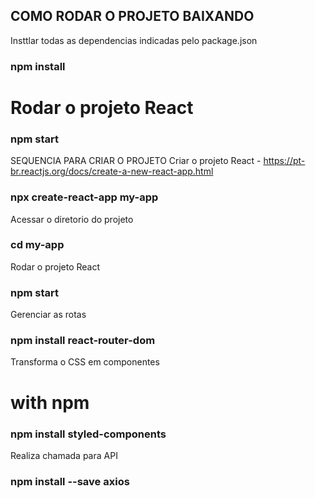 ## COMO RODAR O PROJETO BAIXANDO 
Insttlar todas as dependencias indicadas pelo package.json
### npm install

# Rodar  o projeto React
### npm start

SEQUENCIA PARA CRIAR O PROJETO
Criar o projeto React - https://pt-br.reactjs.org/docs/create-a-new-react-app.html
### npx create-react-app my-app

Acessar o diretorio do projeto
### cd my-app

Rodar o projeto React
### npm start

Gerenciar as rotas
### npm install react-router-dom

Transforma o CSS em componentes
# with npm
### npm install styled-components

Realiza chamada para API
### npm install --save axios